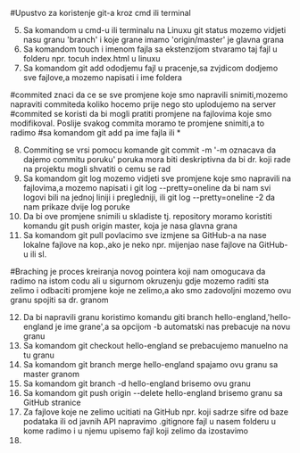 #Upustvo za koristenje git-a kroz cmd ili terminal

5. Sa komandom u cmd-u ili terminalu na Linuxu git status mozemo vidjeti nasu granu 'branch' i koje grane imamo 'origin/master' je glavna grana
6. Sa komandom touch i imenom fajla sa ekstenzijom stvaramo taj fajl u folderu npr. tocuh index.html u linuxu
7. Sa komandom git add ododjemu fajl u pracenje,sa zvjdicom dodjemo sve fajlove,a mozemo napisati i ime foldera

#commited znaci da ce se sve promjene koje smo napravili snimiti,mozemo napraviti commiteda koliko hocemo prije nego sto uplodujemo na server
#commited se koristi da bi mogli pratiti promjene na fajlovima koje smo modifikoval. Poslije svakog commita moramo te promjene snimiti,a to radimo
#sa komandom git add pa ime fajla ili *

8. Commiting se vrsi pomocu komande git commit -m '-m oznacava da dajemo commitu poruku' poruka mora biti deskriptivna da bi dr. koji rade na projektu mogli shvatiti o cemu se rad
9. Sa komandom git log mozemo vidjeti sve promjene koje smo napravili na fajlovima,a mozemo napisati i git log --pretty=oneline da bi nam svi logovi bili na jednoj liniji i pregledniji, ili git log --pretty=oneline -2 da nam prikaze dvije log poruke
10. Da bi ove promjene snimili u skladiste tj. repository moramo koristiti komandu git push origin master, koja je nasa glavna grana
11. Sa komandom git pull povlacimo sve izmjene sa GitHub-a na nase lokalne fajlove na kop.,ako je neko npr. mijenjao nase fajlove na GitHub-u ili sl.

#Braching je proces kreiranja novog pointera koji nam omogucava da radimo na istom codu ali u sigurnom okruzenju gdje mozemo raditi sta zelimo i odbaciti promjene koje ne zelimo,a ako smo zadovoljni mozemo ovu granu spojiti sa dr. granom

12. Da bi napravili granu koristimo komandu giti branch hello-england,'hello-england je ime grane',a sa opcijom -b automatski nas prebacuje na novu granu
13. Sa komandom git checkout hello-england se prebacujemo manuelno na tu granu
14. Sa komandom git branch merge hello-england spajamo ovu granu sa master granom
15. Sa komandom git branch -d hello-england brisemo ovu granu
16. Sa komandom git push origin --delete hello-england brisemo granu sa GitHub stranice
17. Za fajlove koje ne zelimo ucitiati na GitHub npr. koji sadrze sifre od baze podataka ili od javnih API napravimo .gitignore fajl u nasem folderu u kome radimo i u njemu upisemo fajl koji zelimo da izostavimo
18. 